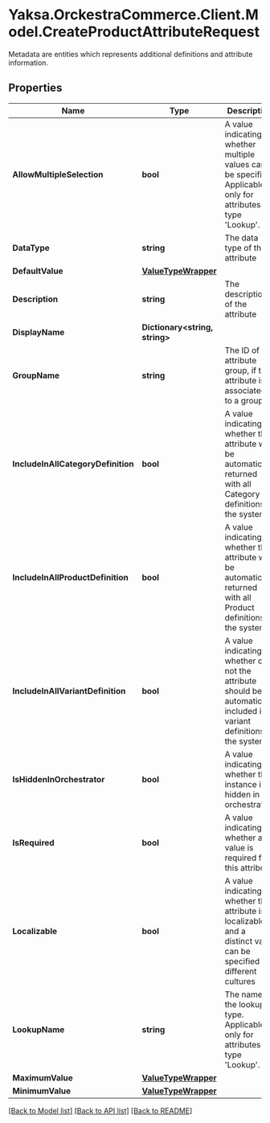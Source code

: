 # Yaksa.OrckestraCommerce.Client.Model.CreateProductAttributeRequest
Metadata are entities which represents additional definitions and attribute information.

## Properties

Name | Type | Description | Notes
------------ | ------------- | ------------- | -------------
**AllowMultipleSelection** | **bool** | A value indicating whether multiple values can be specified. Applicable only for attributes of type &#39;Lookup&#39;. | [optional] 
**DataType** | **string** | The data type of this attribute | [optional] 
**DefaultValue** | [**ValueTypeWrapper**](ValueTypeWrapper.md) |  | [optional] 
**Description** | **string** | The description of the attribute | [optional] 
**DisplayName** | **Dictionary&lt;string, string&gt;** |  | [optional] 
**GroupName** | **string** | The ID of the attribute group, if the attribute is associated to a group | [optional] 
**IncludeInAllCategoryDefinition** | **bool** | A value indicating whether the attribute will be automatically returned with all Category definitions of the system | [optional] 
**IncludeInAllProductDefinition** | **bool** | A value indicating whether the attribute will be automatically returned with all Product definitions of the system | [optional] 
**IncludeInAllVariantDefinition** | **bool** | A value indicating whether or not the attribute should be automatically included in variant definitions of the system | [optional] 
**IsHiddenInOrchestrator** | **bool** | A value indicating whether this instance is hidden in the orchestrator | [optional] 
**IsRequired** | **bool** | A value indicating whether a value is required for this attribute | [optional] 
**Localizable** | **bool** | A value indicating whether this attribute is localizable and a distinct value can be specified for different cultures | [optional] 
**LookupName** | **string** | The name of the lookup type. Applicable only for attributes of type &#39;Lookup&#39;. | [optional] 
**MaximumValue** | [**ValueTypeWrapper**](ValueTypeWrapper.md) |  | [optional] 
**MinimumValue** | [**ValueTypeWrapper**](ValueTypeWrapper.md) |  | [optional] 

[[Back to Model list]](../README.md#documentation-for-models) [[Back to API list]](../README.md#documentation-for-api-endpoints) [[Back to README]](../README.md)

